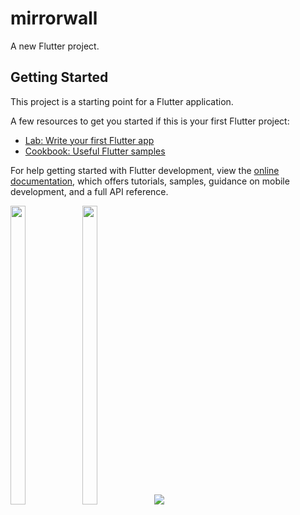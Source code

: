 # mirrorwall

A new Flutter project.

## Getting Started

This project is a starting point for a Flutter application.

A few resources to get you started if this is your first Flutter project:

- [Lab: Write your first Flutter app](https://docs.flutter.dev/get-started/codelab)
- [Cookbook: Useful Flutter samples](https://docs.flutter.dev/cookbook)

For help getting started with Flutter development, view the
[online documentation](https://docs.flutter.dev/), which offers tutorials,
samples, guidance on mobile development, and a full API reference.







<p float="center">


  <img src="https://user-images.githubusercontent.com/121655112/229375036-58de4fdb-0765-42dd-b09d-5e170c3e3ff6.png" width=22% height=35%>

<img src="https://user-images.githubusercontent.com/121655112/229374989-34e26a96-9d32-453f-9540-91f6549334a9.png" width=22% height=35%>

<img src="https://user-images.githubusercontent.com/121655112/229375110-54fd4295-dd0d-4358-bc82-abcd8c59579e.mp4">

  
  </p>

